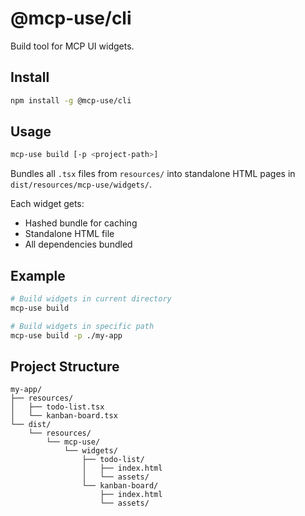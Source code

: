 # @mcp-use/cli

Build tool for MCP UI widgets.

## Install

```bash
npm install -g @mcp-use/cli
```

## Usage

```bash
mcp-use build [-p <project-path>]
```

Bundles all `.tsx` files from `resources/` into standalone HTML pages in `dist/resources/mcp-use/widgets/`.

Each widget gets:
- Hashed bundle for caching
- Standalone HTML file
- All dependencies bundled

## Example

```bash
# Build widgets in current directory
mcp-use build

# Build widgets in specific path
mcp-use build -p ./my-app
```

## Project Structure

```
my-app/
├── resources/
│   ├── todo-list.tsx
│   └── kanban-board.tsx
└── dist/
    └── resources/
        └── mcp-use/
            └── widgets/
                ├── todo-list/
                │   ├── index.html
                │   └── assets/
                └── kanban-board/
                    ├── index.html
                    └── assets/
```

